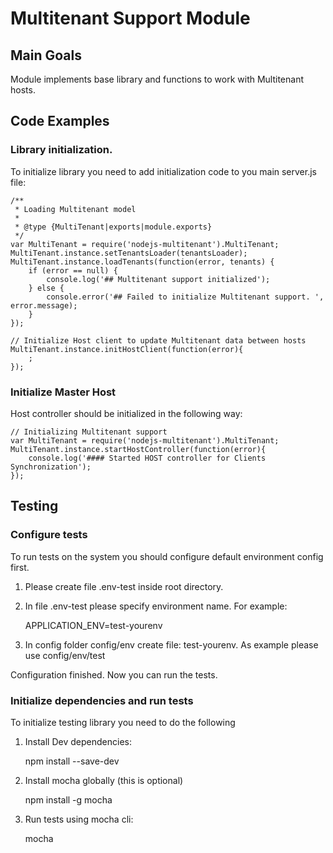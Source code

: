 # Multitenant Support Module

## Main Goals

Module implements base library and functions to work with Multitenant hosts.

## Code Examples

### Library initialization.

To initialize library you need to add initialization code to you main server.js file:

    /**
     * Loading Multitenant model
     *
     * @type {MultiTenant|exports|module.exports}
     */
    var MultiTenant = require('nodejs-multitenant').MultiTenant;
    MultiTenant.instance.setTenantsLoader(tenantsLoader);
    MultiTenant.instance.loadTenants(function(error, tenants) {
        if (error == null) {
            console.log('## Multitenant support initialized');
        } else {
            console.error('## Failed to initialize Multitenant support. ', error.message);
        }
    });
    
    // Initialize Host client to update Multitenant data between hosts
    MultiTenant.instance.initHostClient(function(error){
        ;
    });

### Initialize Master Host

Host controller should be initialized in the following way: 

    // Initializing Multitenant support
    var MultiTenant = require('nodejs-multitenant').MultiTenant;
    MultiTenant.instance.startHostController(function(error){
        console.log('#### Started HOST controller for Clients Synchronization');
    });

## Testing

### Configure tests

To run tests on the system you should configure default environment config first.
 
1. Please create file .env-test inside root directory.

2. In file .env-test please specify environment name. For example:


    APPLICATION_ENV=test-yourenv

    
3. In config folder config/env create file: test-yourenv. As example please use config/env/test

Configuration finished. Now you can run the tests.


### Initialize dependencies and run tests

To initialize testing library you need to do the following

1. Install Dev dependencies:


    npm install --save-dev


2. Install mocha globally (this is optional)


    npm install -g mocha


3. Run tests using mocha cli:


    mocha

